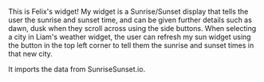 This is Felix's widget!
My widget is a Sunrise/Sunset display that tells the user the sunrise and sunset time, and can be given further details such as dawn, dusk when they scroll across using the side buttons. When selecting a city in Liam's weather widget, the user can refresh my sun widget using the button in the top left corner to tell them the sunrise and sunset times in that new city. 

It imports the data from SunriseSunset.io.